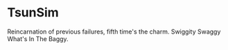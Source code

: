 # TsunSim
Reincarnation of previous failures, fifth time's the charm. Swiggity Swaggy What's In The Baggy.
